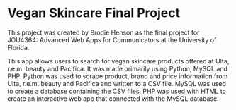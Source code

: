 # Vegan Skincare Final Project

This project was created by Brodie Henson as the final project for JOU4364: Advanced Web Apps for Communicators at the University of Florida.

This app allows users to search for vegan skincare products offered at Ulta, r.e.m. beauty and Pacifica. It was made primarily using Python, MySQL and PHP. Python was used to scrape product, brand and price information from Ulta, r.e.m. beauty and Pacifica and written to a CSV file. MySQL was used to create a database containing the CSV files. PHP was used with HTML to create an interactive web app that connected with the MySQL database.
